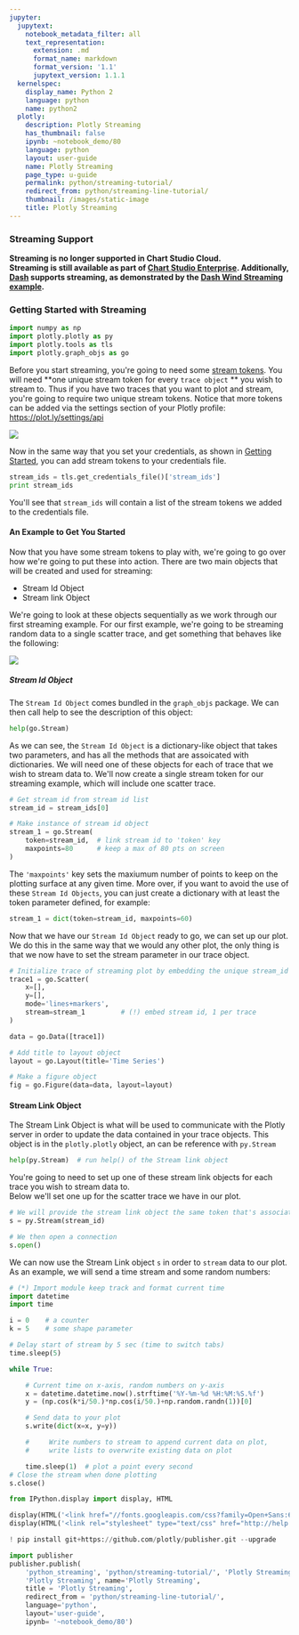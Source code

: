 ```yaml
---
jupyter:
  jupytext:
    notebook_metadata_filter: all
    text_representation:
      extension: .md
      format_name: markdown
      format_version: '1.1'
      jupytext_version: 1.1.1
  kernelspec:
    display_name: Python 2
    language: python
    name: python2
  plotly:
    description: Plotly Streaming
    has_thumbnail: false
    ipynb: ~notebook_demo/80
    language: python
    layout: user-guide
    name: Plotly Streaming
    page_type: u-guide
    permalink: python/streaming-tutorial/
    redirect_from: python/streaming-line-tutorial/
    thumbnail: /images/static-image
    title: Plotly Streaming
---
```


### Streaming Support
**Streaming is no longer supported in Chart Studio Cloud.<br>Streaming is still available as part of [Chart Studio Enterprise](https://plot.ly/products/on-premise/). Additionally, [Dash](https://plot.ly/products/dash/) supports streaming, as demonstrated by the [Dash Wind Streaming example](https://github.com/plotly/dash-wind-streaming).**


### Getting Started with Streaming

```python
import numpy as np
import plotly.plotly as py
import plotly.tools as tls
import plotly.graph_objs as go
```

Before you start streaming, you're going to need some [stream tokens](https://plot.ly/settings/api). You will need **one unique stream token for every `trace object` ** you wish to stream to. Thus if you have two traces that you want to plot and stream, you're going to require two unique stream tokens. Notice that more tokens can be added via the settings section of your Plotly profile: https://plot.ly/settings/api


![](https://cloud.githubusercontent.com/assets/12302455/15023505/bb729d8c-11fe-11e6-87a6-332ff9dfad2d.png)


Now in the same way that you set your credentials, as shown in [Getting Started](https://plot.ly/python/getting-started/), you can add stream tokens to your credentials file.

```python
stream_ids = tls.get_credentials_file()['stream_ids']
print stream_ids
```

You'll see that `stream_ids` will contain a list of the stream tokens we added to the credentials file.


#### An Example to Get You Started


Now that you have some stream tokens to play with, we're going to go over how we're going to put these into action.
There are two main objects that will be created and used for streaming:
- Stream Id Object
- Stream link Object

We're going to look at these objects sequentially as we work through our first streaming example. For our first example, we're going to be streaming random data to a single scatter trace, and get something that behaves like the following:

![](https://cloud.githubusercontent.com/assets/12302455/14826664/e7d59c56-0bac-11e6-953e-e215410f3f03.png)


##### Stream Id Object


The `Stream Id Object` comes bundled in the `graph_objs` package. We can then call help to see the description of this object:

```python
help(go.Stream)
```

As we can see, the `Stream Id Object` is a dictionary-like object that takes two parameters, and has all the methods that are assoicated with dictionaries.
We will need one of these objects for each of trace that we wish to stream data to.
We'll now create a single stream token for our streaming example, which will include one scatter trace.

```python
# Get stream id from stream id list
stream_id = stream_ids[0]

# Make instance of stream id object
stream_1 = go.Stream(
    token=stream_id,  # link stream id to 'token' key
    maxpoints=80      # keep a max of 80 pts on screen
)
```

The `'maxpoints'` key sets the maxiumum number of points to keep on the plotting surface at any given time.
More over, if you want to avoid the use of these `Stream Id Objects`, you can just create a dictionary with at least the token parameter defined, for example:

```python
stream_1 = dict(token=stream_id, maxpoints=60)
```

Now that we have our `Stream Id Object` ready to go, we can set up our plot. We do this in the same way that we would any other plot, the only thing is that we now have to set the stream parameter in our trace object.

```python
# Initialize trace of streaming plot by embedding the unique stream_id
trace1 = go.Scatter(
    x=[],
    y=[],
    mode='lines+markers',
    stream=stream_1         # (!) embed stream id, 1 per trace
)

data = go.Data([trace1])

# Add title to layout object
layout = go.Layout(title='Time Series')

# Make a figure object
fig = go.Figure(data=data, layout=layout)
```

#### Stream Link Object


The Stream Link Object is what will be used to communicate with the Plotly server in order to update the data contained in your trace objects. This object is in the `plotly.plotly` object, an can be reference with `py.Stream`

```python
help(py.Stream)  # run help() of the Stream link object
```

You're going to need to set up one of these stream link objects for each trace you wish to stream data to.
<br>Below we'll set one up for the scatter trace we have in our plot.

```python
# We will provide the stream link object the same token that's associated with the trace we wish to stream to
s = py.Stream(stream_id)

# We then open a connection
s.open()
```

We can now use the Stream Link object `s` in order to `stream` data to our plot.
<br>As an example, we will send a time stream and some random numbers:

```python
# (*) Import module keep track and format current time
import datetime
import time

i = 0    # a counter
k = 5    # some shape parameter

# Delay start of stream by 5 sec (time to switch tabs)
time.sleep(5)

while True:

    # Current time on x-axis, random numbers on y-axis
    x = datetime.datetime.now().strftime('%Y-%m-%d %H:%M:%S.%f')
    y = (np.cos(k*i/50.)*np.cos(i/50.)+np.random.randn(1))[0]

    # Send data to your plot
    s.write(dict(x=x, y=y))

    #     Write numbers to stream to append current data on plot,
    #     write lists to overwrite existing data on plot

    time.sleep(1)  # plot a point every second
# Close the stream when done plotting
s.close()
```

```python
from IPython.display import display, HTML

display(HTML('<link href="//fonts.googleapis.com/css?family=Open+Sans:600,400,300,200|Inconsolata|Ubuntu+Mono:400,700" rel="stylesheet" type="text/css" />'))
display(HTML('<link rel="stylesheet" type="text/css" href="http://help.plot.ly/documentation/all_static/css/ipython-notebook-custom.css">'))

! pip install git+https://github.com/plotly/publisher.git --upgrade

import publisher
publisher.publish(
    'python_streaming', 'python/streaming-tutorial/', 'Plotly Streaming',
    'Plotly Streaming', name='Plotly Streaming',
    title = 'Plotly Streaming',
    redirect_from = 'python/streaming-line-tutorial/',
    language='python',
    layout='user-guide',
    ipynb= '~notebook_demo/80')
```

```python

```
